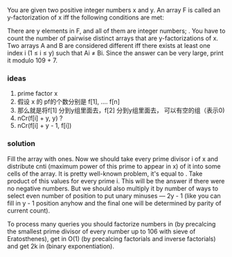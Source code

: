 You are given two positive integer numbers x and y. An array F is called an y-factorization of x iff the following
conditions are met:

There are y elements in F, and all of them are integer numbers;
.
You have to count the number of pairwise distinct arrays that are y-factorizations of x. Two arrays A and B are
considered different iff there exists at least one index i (1 ≤ i ≤ y) such that Ai ≠ Bi. Since the answer can be very
large, print it modulo 109 + 7.

### ideas

1. prime factor x
2. 假设 x 的 pf的个数分别是 f[1], .... f[n]
3. 那么就是将f[1] 分到y组里面去，f[2] 分到y组里面去， 可以有空的组（表示0)
4. nCr(f[i] + y, y) ?
5. nCr(f[i] + y - 1, f[i])

### solution

Fill the array with ones. Now we should take every prime divisor i of x and distribute cnti (maximum power of this prime
to appear in x) of it into some cells of the array. It is pretty well-known problem, it's equal to . Take product of
this values for every prime i. This will be the answer if there were no negative numbers. But we should also multiply it
by number of ways to select even number of position to put unary minuses — 2y - 1 (like you can fill in y - 1 position
anyhow and the final one will be determined by parity of current count).

To process many queries you should factorize numbers in  (by precalcing the smallest prime divisor of every number up to
106 with sieve of Eratosthenes), get in O(1) (by precalcing factorials and inverse factorials) and get 2k in  (binary
exponentiation).

